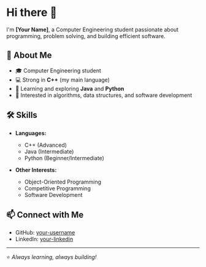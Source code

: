 # Hi there 👋

I'm **[Your Name]**, a Computer Engineering student passionate about programming, problem solving, and building efficient software.  

## 🚀 About Me
- 🎓 Computer Engineering student  
- 💻 Strong in **C++** (my main language)  
- 🌱 Learning and exploring **Java** and **Python**  
- 🔧 Interested in algorithms, data structures, and software development  

## 🛠️ Skills
- **Languages:**  
  - C++ (Advanced)  
  - Java (Intermediate)  
  - Python (Beginner/Intermediate)  

- **Other Interests:**  
  - Object-Oriented Programming  
  - Competitive Programming  
  - Software Development  

## 📫 Connect with Me
- GitHub: [your-username](https://github.com/your-username)  
- LinkedIn: [your-linkedin](https://www.linkedin.com/in/your-linkedin)  

---

⭐️ *Always learning, always building!*
